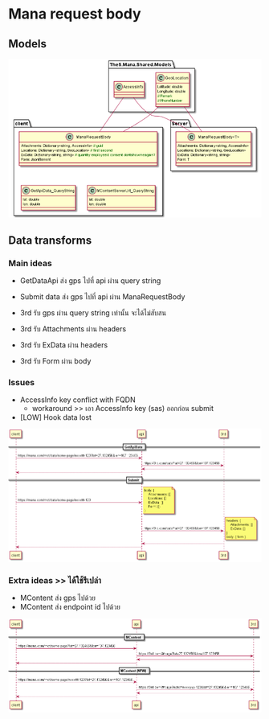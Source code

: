 # Mana request body

## Models
![](out/manarequestbody/ManaRequestBody.png)

## Data transforms

### Main ideas
- GetDataApi ส่ง gps ไปที่ api ผ่าน query string
- Submit data ส่ง gps ไปที่ api ผ่าน ManaRequestBody

- 3rd รับ gps ผ่าน query string เท่านั้น จะได้ไม่สับสน
- 3rd รับ Attachments ผ่าน headers
- 3rd รับ ExData ผ่าน headers
- 3rd รับ Form ผ่าน body

### Issues
- AccessInfo key conflict with FQDN
    - workaround >> เอา AccessInfo key (sas) ออกก่อน submit
- [LOW] Hook data lost

![](out/sequence/sequence.png)

### Extra ideas >> ได้ใช้รึเปล่า
- MContent ส่ง gps ไปด้วย
- MContent ส่ง endpoint id ไปด้วย

![](out/sequence-suggest/sequence.png)
